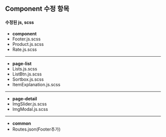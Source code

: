 ## Component 수정 항목

#### 수정된 js, scss

- **component**
- Footer.js.scss
- Product.js.scss
- Rate.js.scss

---

- **page-list**
- Lists.js.scss
- ListBtn.js.scss
- Sortbox.js.scss
- ItemExplanation.js.scss

---

- **page-detail**
- ImgSlider.js.scss
- ImgModal.js.scss

---

- **common**
- Routes.json(Footer추가)
